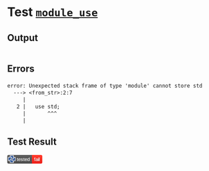 # Test [`module_use`](/doc/tests/statement_usage.md#L136)

## Output

```,plain
```

## Errors

```,plain
error: Unexpected stack frame of type 'module' cannot store std
  ---> <from_str>:2:7
     |
   2 |   use std;
     |       ^^^
     |
```

## Test Result

![FAIL](/doc/tests/.test/module_use.png)
